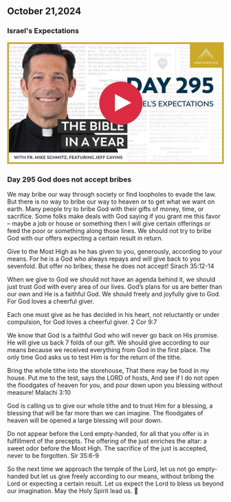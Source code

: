 ## October 21,2024

### Israel's Expectations

[![Israel's Expectations](https://raw.githubusercontent.com/linusjf/BIAY/main/October/jpgs/Day295.jpg)](https://youtu.be/i27_KXlBeiY "Israel's Expectations")

### Day 295 God does not accept bribes

We may bribe our way through society or find loopholes to evade the law. But there is no way to bribe our way to heaven or to get what we want on earth. Many people try to bribe God with their gifts of money, time, or sacrifice. Some folks make deals with God saying if you grant me this favor – maybe a job or house or something then I will give certain offerings or feed the poor or something along those lines. We should not try to bribe God with our offers expecting a certain result in return.

Give to the Most High as he has given to you,
generously, according to your means.
For he is a God who always repays
and will give back to you sevenfold.
But offer no bribes; these he does not accept! Sirach 35:12-14

When we give to God we should not have an agenda behind it, we should just trust God with every area of our lives. God’s plans for us are better than our own and He is a faithful God. We should freely and joyfully give to God. For God loves a cheerful giver.

Each one must give as he has decided in his heart, not reluctantly or under compulsion, for God loves a cheerful giver. 2 Cor 9:7

We know that God is a faithful God who will never go back on His promise. He will give us back 7 folds of our gift. We should give according to our means because we received everything from God in the first place. The only time God asks us to test Him is for the return of the tithe.

Bring the whole tithe
into the storehouse,
That there may be food in my house.
Put me to the test, says the LORD of hosts,
And see if I do not open the floodgates of heaven for you,
and pour down upon you blessing without measure! Malachi 3:10

God is calling us to give our whole tithe and to trust Him for a blessing, a blessing that will be far more than we can imagine. The floodgates of heaven will be opened a large blessing will pour down.

Do not appear before the Lord empty-handed,
for all that you offer is in fulfillment of the precepts.
The offering of the just enriches the altar:
a sweet odor before the Most High.
The sacrifice of the just is accepted, never to be forgotten. Sir 35:6-9

So the next time we approach the temple of the Lord, let us not go empty-handed but let us give freely according to our means, without bribing the Lord or expecting a certain result. Let us expect the Lord to bless us beyond our imagination.
May the Holy Spirit lead us. 🙏
